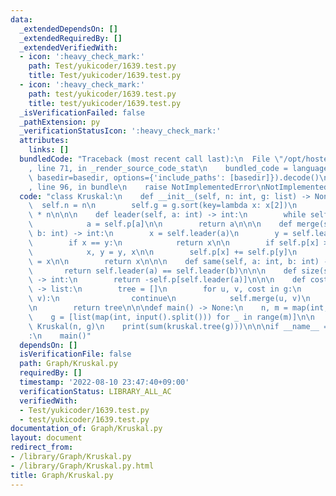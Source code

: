 ```yaml
---
data:
  _extendedDependsOn: []
  _extendedRequiredBy: []
  _extendedVerifiedWith:
  - icon: ':heavy_check_mark:'
    path: Test/yukicoder/1639.test.py
    title: Test/yukicoder/1639.test.py
  - icon: ':heavy_check_mark:'
    path: test/yukicoder/1639.test.py
    title: test/yukicoder/1639.test.py
  _isVerificationFailed: false
  _pathExtension: py
  _verificationStatusIcon: ':heavy_check_mark:'
  attributes:
    links: []
  bundledCode: "Traceback (most recent call last):\n  File \"/opt/hostedtoolcache/Python/3.10.6/x64/lib/python3.10/site-packages/onlinejudge_verify/documentation/build.py\"\
    , line 71, in _render_source_code_stat\n    bundled_code = language.bundle(stat.path,\
    \ basedir=basedir, options={'include_paths': [basedir]}).decode()\n  File \"/opt/hostedtoolcache/Python/3.10.6/x64/lib/python3.10/site-packages/onlinejudge_verify/languages/python.py\"\
    , line 96, in bundle\n    raise NotImplementedError\nNotImplementedError\n"
  code: "class Kruskal:\n    def __init__(self, n: int, g: list) -> None:\n      \
    \  self.n = n\n        self.g = g.sort(key=lambda x: x[2])\n        self.p = [-1]\
    \ * n\n\n\n    def leader(self, a: int) -> int:\n        while self.p[a] >= 0:\n\
    \            a = self.p[a]\n\n        return a\n\n\n    def merge(self, a: int,\
    \ b: int) -> int:\n        x = self.leader(a)\n        y = self.leader(b)\n\n\
    \        if x == y:\n            return x\n\n        if self.p[x] > self.p[y]:\n\
    \            x, y = y, x\n\n        self.p[x] += self.p[y]\n        self.p[y]\
    \ = x\n\n        return x\n\n\n    def same(self, a: int, b: int) -> bool:\n \
    \       return self.leader(a) == self.leader(b)\n\n\n    def size(self, a: int)\
    \ -> int:\n        return -self.p[self.leader(a)]\n\n\n    def cost(self, g: list)\
    \ -> list:\n        tree = []\n        for u, v, cost in g:\n            if self.same(u,\
    \ v):\n                continue\n            self.merge(u, v)\n            tree.append(cost)\n\
    \n        return tree\n\n\ndef main() -> None:\n    n, m = map(int, input().split())\n\
    \    g = [list(map(int, input().split())) for _ in range(m)]\n\n    kruskal =\
    \ Kruskal(n, g)\n    print(sum(kruskal.tree(g)))\n\n\nif __name__ == \"__main__\"\
    :\n    main()"
  dependsOn: []
  isVerificationFile: false
  path: Graph/Kruskal.py
  requiredBy: []
  timestamp: '2022-08-10 23:47:40+09:00'
  verificationStatus: LIBRARY_ALL_AC
  verifiedWith:
  - Test/yukicoder/1639.test.py
  - test/yukicoder/1639.test.py
documentation_of: Graph/Kruskal.py
layout: document
redirect_from:
- /library/Graph/Kruskal.py
- /library/Graph/Kruskal.py.html
title: Graph/Kruskal.py
---
```

